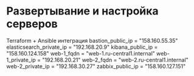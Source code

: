 # Развертывание и настройка серверов
Terraform + Ansible интеграция
bastion_public_ip = "158.160.55.35"
elasticsearch_private_ip = "192.168.20.9"
kibana_public_ip = "158.160.124.158"
web-1_fqdn = "web-1.ru-central1.internal"
web-1_private_ip = "192.168.20.21"
web-2_fqdn = "web-2.ru-central1.internal"
web-2_private_ip = "192.168.30.27"
zabbix_public_ip = "158.160.127.151"

